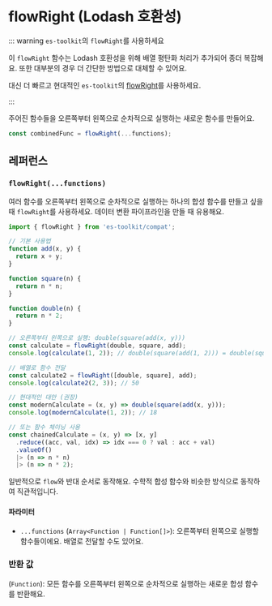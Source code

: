 # flowRight (Lodash 호환성)

::: warning `es-toolkit`의 `flowRight`를 사용하세요

이 `flowRight` 함수는 Lodash 호환성을 위해 배열 평탄화 처리가 추가되어 종더 복잡해요. 또한 대부분의 경우 더 간단한 방법으로 대체할 수 있어요.

대신 더 빠르고 현대적인 `es-toolkit`의 [flowRight](../../function/flowRight.md)를 사용하세요.

:::

주어진 함수들을 오른쪽부터 왼쪽으로 순차적으로 실행하는 새로운 함수를 만들어요.

```typescript
const combinedFunc = flowRight(...functions);
```

## 레퍼런스

### `flowRight(...functions)`

여러 함수를 오른쪽부터 왼쪽으로 순차적으로 실행하는 하나의 합성 함수를 만들고 싶을 때 `flowRight`를 사용하세요. 데이터 변환 파이프라인을 만들 때 유용해요.

```typescript
import { flowRight } from 'es-toolkit/compat';

// 기본 사용법
function add(x, y) {
  return x + y;
}

function square(n) {
  return n * n;
}

function double(n) {
  return n * 2;
}

// 오른쪽부터 왼쪽으로 실행: double(square(add(x, y)))
const calculate = flowRight(double, square, add);
console.log(calculate(1, 2)); // double(square(add(1, 2))) = double(square(3)) = double(9) = 18

// 배열로 함수 전달
const calculate2 = flowRight([double, square], add);
console.log(calculate2(2, 3)); // 50

// 현대적인 대안 (권장)
const modernCalculate = (x, y) => double(square(add(x, y)));
console.log(modernCalculate(1, 2)); // 18

// 또는 함수 체이닝 사용
const chainedCalculate = (x, y) => [x, y]
  .reduce((acc, val, idx) => idx === 0 ? val : acc + val)
  .valueOf()
  |> (n => n * n)
  |> (n => n * 2);
```

일반적으로 `flow`와 반대 순서로 동작해요. 수학적 합성 함수와 비슷한 방식으로 동작하여 직관적입니다.

#### 파라미터

- `...functions` (`Array<Function | Function[]>`): 오른쪽부터 왼쪽으로 실행할 함수들이에요. 배열로 전달할 수도 있어요.

### 반환 값

(`Function`): 모든 함수를 오른쪽부터 왼쪽으로 순차적으로 실행하는 새로운 합성 함수를 반환해요.
